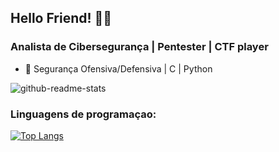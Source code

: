 ## Hello Friend! 👨‍💻
<markee>

 ### Analista de Cibersegurança | Pentester | CTF player
  
- 🌱 Segurança Ofensiva/Defensiva | C | Python

![github-readme-stats](https://github-readme-stats-sigma-five.vercel.app/api?username=DuduOliiver&theme=dark&show_icons=true&include_all_commits=true&count_private=false)

### Linguagens de programaçao:

[![Top Langs](https://github-readme-stats.vercel.app/api/top-langs/?username=DuduOliiver&hide_progress=true&layout=compact&langs_count=10&theme=dark)](https://github.com/anuraghazra/github-readme-stats)

